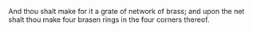And thou shalt make for it a grate of network of brass; and upon the net shalt thou make four brasen rings in the four corners thereof.
